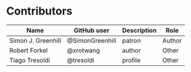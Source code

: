 # Contributors

Name               | GitHub user     | Description                          | Role
---                | ---             | ---                                  | ---
Simon J. Greenhill | @SimonGreenhill | patron                               | Author
Robert Forkel      | @xrotwang       | author                               | Other 
Tiago Tresoldi     | @tresoldi       | profile                              | Other 
